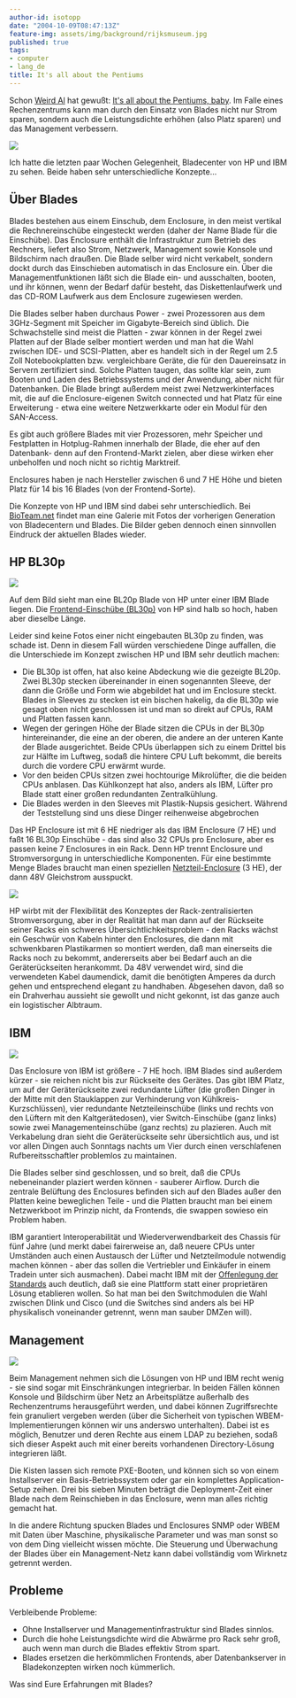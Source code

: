 ```yaml
---
author-id: isotopp
date: "2004-10-09T08:47:13Z"
feature-img: assets/img/background/rijksmuseum.jpg
published: true
tags:
- computer
- lang_de
title: It's all about the Pentiums
---
```

Schon [Weird Al](http://www.weirdal.com/) hat gewußt: [It's all about the Pentiums, baby](http://www.song-text.com/146/). Im Falle eines Rechenzentrums kann man durch den Einsatz von Blades nicht nur Strom sparen, sondern auch die Leistungsdichte erhöhen (also Platz sparen) und das Management verbessern.

![](/uploads/hp-bl30p.gif)

Ich hatte die letzten paar Wochen Gelegenheit, Bladecenter von HP und IBM zu sehen. Beide haben sehr unterschiedliche Konzepte...

## Über Blades

Blades bestehen aus einem Einschub, dem Enclosure, in den meist vertikal die Rechnereinschübe eingesteckt werden (daher der Name Blade für die Einschübe). Das Enclosure enthält die Infrastruktur zum Betrieb des Rechners, liefert also Strom, Netzwerk, Management sowie Konsole und Bildschirm nach draußen. Die Blade selber wird nicht verkabelt, sondern dockt durch das Einschieben automatisch in das Enclosure ein. Über die Managementfunktionen läßt sich die Blade ein- und ausschalten, booten, und ihr können, wenn der Bedarf dafür besteht, das Diskettenlaufwerk und das CD-ROM Laufwerk aus dem Enclosure zugewiesen werden.

Die Blades selber haben durchaus Power - zwei Prozessoren aus dem 3GHz-Segment mit Speicher im Gigabyte-Bereich sind üblich. Die Schwachstelle sind meist die Platten - zwar können in der Regel zwei Platten auf der Blade selber montiert werden und man hat die Wahl zwischen IDE- und SCSI-Platten, aber es handelt sich in der Regel um 2.5 Zoll Notebookplatten bzw. vergleichbare Geräte, die für den Dauereinsatz in Servern zertifiziert sind. Solche Platten taugen, das sollte klar sein, zum Booten und Laden des Betriebssystems und der Anwendung, aber nicht für Datenbanken. Die Blade bringt außerdem meist zwei Netzwerkinterfaces mit, die auf die Enclosure-eigenen Switch connected und hat Platz für eine Erweiterung - etwa eine weitere Netzwerkkarte oder ein Modul für den SAN-Access.

Es gibt auch größere Blades mit vier Prozessoren, mehr Speicher und Festplatten in Hotplug-Rahmen innerhalb der Blade, die eher auf den Datenbank- denn auf den Frontend-Markt zielen, aber diese wirken eher unbeholfen und noch nicht so richtig Marktreif.

Enclosures haben je nach Hersteller zwischen 6 und 7 HE Höhe und bieten Platz für 14 bis 16 Blades (von der Frontend-Sorte).

Die Konzepte von HP und IBM sind dabei sehr unterschiedlich. Bei [BioTeam.net](http://bioteam.net/gallery/miscBladeServers) findet man eine Galerie mit Fotos der vorherigen Generation von Bladecentern und Blades. Die Bilder geben dennoch einen sinnvollen Eindruck der aktuellen Blades wieder.

## HP BL30p

[![](/uploads/bladevergleich.jpg)](http://bioteam.net/gallery/miscBladeServers/Roll_24_16)

Auf dem Bild sieht man eine BL20p Blade von HP unter einer IBM Blade liegen. Die 
[Frontend-Einschübe (BL30p)](http://h18004.www1.hp.com/products/servers/proliant-bl/p-class/30p/) von HP sind halb so hoch, haben aber dieselbe Länge. 

Leider sind keine Fotos einer nicht eingebauten BL30p zu finden, was schade ist. Denn in diesem Fall würden verschiedene Dinge auffallen, die die Unterschiede im Konzept zwischen HP und IBM sehr deutlich machen: 

- Die BL30p ist offen, hat also keine Abdeckung wie die gezeigte BL20p. Zwei BL30p stecken übereinander in einen sogenannten Sleeve, der dann die Größe und Form wie abgebildet hat und im Enclosure steckt. Blades in Sleeves zu stecken ist ein bischen hakelig, da die BL30p wie gesagt oben nicht geschlossen ist und man so direkt auf CPUs, RAM und Platten fassen kann.
- Wegen der geringen Höhe der Blade sitzen die CPUs in der BL30p hintereinander, die eine an der oberen, die andere an der unteren Kante der Blade ausgerichtet. Beide CPUs überlappen sich zu einem Drittel bis zur Hälfte im Luftweg, sodaß die hintere CPU Luft bekommt, die bereits durch die vordere CPU erwärmt wurde.
- Vor den beiden CPUs sitzen zwei hochtourige Mikrolüfter, die die beiden CPUs anblasen. Das Kühlkonzept hat also, anders als IBM, Lüfter pro Blade statt einer großen redundanten Zentralkühlung.
- Die Blades werden in den Sleeves mit Plastik-Nupsis gesichert. Während der Teststellung sind uns diese Dinger reihenweise abgebrochen

Das HP Enclosure ist mit 6 HE niedriger als das IBM Enclosure (7 HE) und faßt 16 BL30p Einschübe - das sind also 32 CPUs pro Enclosure, aber es passen keine 7 Enclosures in ein Rack. Denn HP trennt Enclosure und Stromversorgung in unterschiedliche Komponenten. Für eine bestimmte Menge Blades braucht man einen speziellen 
[Netzteil-Enclosure](http://h18004.www1.hp.com/products/blades/components/powersubsystem.html) (3 HE), der dann 48V Gleichstrom ausspuckt.

[![](/uploads/hp-powersubsystem.jpg)](http://bioteam.net/gallery/miscBladeServers/Roll_24_5)

HP wirbt mit der Flexibilität des Konzeptes der Rack-zentralisierten Stromversorgung, aber in der Realität hat man dann auf der Rückseite seiner Racks ein schweres Übersichtlichkeitsproblem - den Racks wächst ein Geschwür von Kabeln hinter den Enclosures, die dann mit schwenkbaren Plastikarmen so montiert werden, daß man einerseits die Racks noch zu bekommt, andererseits aber bei Bedarf auch an die Geräterückseiten herankommt. Da 48V verwendet wird, sind die verwendeten Kabel daumendick, damit die benötigten Amperes da durch gehen und entsprechend elegant zu handhaben. Abgesehen davon, daß so ein Drahverhau aussieht sie gewollt und nicht gekonnt, ist das ganze auch ein logistischer Albtraum.

## IBM

[![](uploads/ibm-rueckseite.jpg)](http://bioteam.net/gallery/miscBladeServers/Roll_24_6)

Das Enclosure von IBM ist größere - 7 HE hoch. IBM Blades sind außerdem kürzer - sie reichen nicht bis zur Rückseite des Gerätes. Das gibt IBM Platz, um auf der Geräterückseite zwei redundante Lüfter (die großen Dinger in der Mitte mit den Stauklappen zur Verhinderung von Kühlkreis-Kurzschlüssen), vier redundante Netzteileinschübe (links und rechts von den Lüftern mit den Kaltgerätedosen), vier Switch-Einschübe (ganz links) sowie zwei Managementeinschübe (ganz rechts) zu plazieren. Auch mit Verkabelung dran sieht die Geräterückseite sehr übersichtlich aus, und ist vor allen Dingen auch Sonntags nachts um Vier durch einen verschlafenen Rufbereitsschaftler problemlos zu maintainen.

Die Blades selber sind geschlossen, und so breit, daß die CPUs nebeneinander plaziert werden können - sauberer Airflow. Durch die zentrale Belüftung des Enclosures befinden sich auf den Blades außer den Platten keine beweglichen Teile - und die Platten braucht man bei einem Netzwerkboot im Prinzip nicht, da Frontends, die swappen sowieso ein Problem haben.

IBM garantiert Interoperabilität und Wiederverwendbarkeit des Chassis für fünf Jahre (und merkt dabei fairerweise an, daß neuere CPUs unter Umständen auch einen Austausch der Lüfter und Netzteilmodule notwendig machen können - aber das sollen die Vertriebler und Einkäufer in einem Tradein unter sich ausmachen). Dabei macht IBM mit der [Offenlegung der Standards](http://www.heise.de/newsticker/meldung/50645) auch deutlich, daß sie eine Plattform statt einer proprietären Lösung etablieren wollen. So hat man bei den Switchmodulen die Wahl zwischen Dlink und Cisco (und die Switches sind anders als bei HP physikalisch voneinander getrennt, wenn man sauber DMZen will).

## Management

[![](/uploads/ibm-blade-vorderseite.jpg)](http://bioteam.net/gallery/miscBladeServers/Roll_24_4)

Beim Management nehmen sich die Lösungen von HP und IBM recht wenig - sie sind sogar mit Einschränkungen integrierbar. In beiden Fällen können Konsole und Bildschirm über Netz an Arbeitsplätze außerhalb des Rechenzentrums herausgeführt werden, und dabei können Zugriffsrechte fein granuliert vergeben werden (über die Sicherheit von typischen WBEM-Implementierungen können wir uns anderswo unterhalten). Dabei ist es möglich, Benutzer und deren Rechte aus einem LDAP zu beziehen, sodaß sich dieser Aspekt auch mit einer bereits vorhandenen Directory-Lösung integrieren läßt.

Die Kisten lassen sich remote PXE-Booten, und können sich so von einem Installserver ein Basis-Betriebssystem oder gar ein komplettes Application-Setup zeihen. Drei bis sieben Minuten beträgt die Deployment-Zeit einer Blade nach dem Reinschieben in das Enclosure, wenn man alles richtig gemacht hat.

In die andere Richtung spucken Blades und Enclosures SNMP oder WBEM mit Daten über Maschine, physikalische Parameter und was man sonst so von dem Ding vielleicht wissen möchte. Die Steuerung und Überwachung der Blades über ein Management-Netz kann dabei vollständig vom Wirknetz getrennt werden.

## Probleme

Verbleibende Probleme: 

- Ohne Installserver und Managementinfrastruktur sind Blades sinnlos.
- Durch die hohe Leistungsdichte wird die Abwärme pro Rack sehr groß, auch wenn man durch die Blades effektiv Strom spart. 
- Blades ersetzen die herkömmlichen Frontends, aber Datenbankserver in Bladekonzepten wirken noch kümmerlich. 

Was sind Eure Erfahrungen mit Blades?
